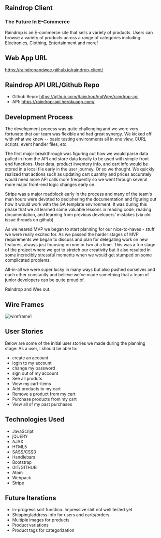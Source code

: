 ## Raindrop Client
### The Future In E-Commerce

  Raindrop is an E-commerce site that sells a variety of products. Users can
  browse a variety of products across a range of categories including: Electronics,
  Clothing, Entertainment and more!


## Web App URL

https://raindropandwee.github.io/raindrop-client/

## Raindrop API URL/Github Repo

- Github Repo: https://github.com/RaindropAndWee/raindrop-api
- API: https://raindrop-api.herokuapp.com/

## Development Process
The development process was quite challenging and we were very fortunate that our team was flexible and had great synergy. We kicked off with what we knew -- basic testing environments all in one view, CURL scripts, event handler files, etc.

The first major breakthrough was figuring out how we would parse data pulled in from the API and store data locally to be used with simple front-end functions. User data, product inventory info, and cart info would be stored in a local file early in the user journey. Or so we thought. We quickly realized that actions such as updating cart quantity and prices accurately would need more API calls more frequently so we went through several more major front-end logic changes early on.

Stripe was a major roadblock early in the process and many of the team's man hours were devoted to deciphering the documentation and figuring out how it would work with the GA template environment. It was during this phase that we all learned some valuable lessons in reading code, reading documentation, and learning from previous developers' mistakes (via old issue threads on github).

As we neared MVP we began to start planning for our nice-to-haves - stuff we were really excited for. As we passed the harder stages of MVP requirements we began to discuss and plan for delegating work on new features, always just focusing on one or two at a time. This was a fun stage of the project where we got to stretch our creativity but it also resulted in some incredibly stressful moments when we would get stumped on some complicated problems.

All-in-all we were super lucky in many ways but also pushed ourselves and each other constantly and believe we've made something that a team of junior developers can be quite proud of.

Raindrop and Wee out.

## Wire Frames
![wireframe1](https://i.imgur.com/fWnevD0.jpg)


## User Stories
Below are some of the initial user stories we made during the planning stage:
  As a user, I should be able to:

- create an account
- login to my account
- change my password
- sign out of my account
- See all produts
- View my cart-items
- Add products to my cart
- Remove a product from my cart
- Purchase products from my cart
- View all of my past purchases

## Technologies Used
* JavaScript
* jQUERY
* AJAX
* HTML5
* SASS/CSS3
* Handlebars
* Bootstrap
* GIT/GITHUB
* Atom
* Webpack
* Stripe

## Future Iterations
- In-progress sort function. Impressive shit not well tested yet
- Shipping/address info for users and carts/orders
- Multiple images for products
- Product variations
- Product tags for categorization

